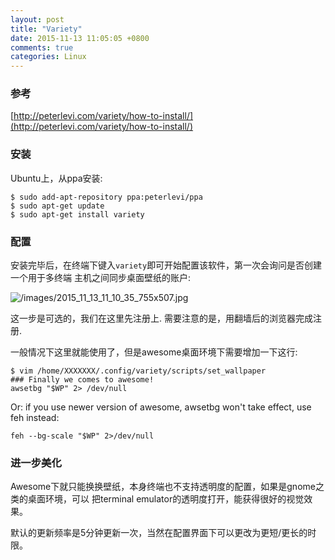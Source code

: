 ```yaml
---
layout: post
title: "Variety"
date: 2015-11-13 11:05:05 +0800
comments: true
categories: Linux
---
```

### 参考
[http://peterlevi.com/variety/how-to-install/](http://peterlevi.com/variety/how-to-install/)   

### 安装
Ubuntu上，从ppa安装:   

```
$ sudo add-apt-repository ppa:peterlevi/ppa
$ sudo apt-get update
$ sudo apt-get install variety
```

### 配置
安装完毕后，在终端下键入`variety`即可开始配置该软件，第一次会询问是否创建一个用于多终端
主机之间同步桌面壁纸的账户:   

![/images/2015_11_13_11_10_35_755x507.jpg](/images/2015_11_13_11_10_35_755x507.jpg)   

这一步是可选的，我们在这里先注册上. 需要注意的是，用翻墙后的浏览器完成注册.     

一般情况下这里就能使用了，但是awesome桌面环境下需要增加一下这行:   

```
$ vim /home/XXXXXXX/.config/variety/scripts/set_wallpaper
### Finally we comes to awesome!  
awsetbg "$WP" 2> /dev/null
```

Or: if you use newer version of awesome, awsetbg won't take effect, use feh instead:    

```
feh --bg-scale "$WP" 2>/dev/null
```

### 进一步美化
Awesome下就只能换换壁纸，本身终端也不支持透明度的配置，如果是gnome之类的桌面环境，可以
把terminal emulator的透明度打开，能获得很好的视觉效果。    

默认的更新频率是5分钟更新一次，当然在配置界面下可以更改为更短/更长的时限。    
